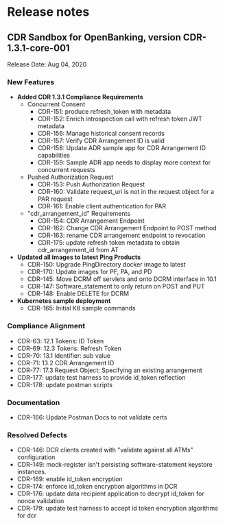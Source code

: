 # Release notes

## CDR Sandbox for OpenBanking, version CDR-1.3.1-core-001

Release Date: Aug 04, 2020

### New Features

- **Added CDR 1.3.1 Compliance Requirements**
    - Concurrent Consent
        - CDR-151: produce refresh_token with metadata
        - CDR-152: Enrich introspection call with refresh token JWT metadata
        - CDR-156: Manage historical consent records
        - CDR-157: Verify CDR Arrangement ID is valid
        - CDR-158: Update ADR sample app for CDR Arrangement ID capabilities
        - CDR-159: Sample ADR app needs to display more context for concurrent requests
    - Pushed Authorization Request
        - CDR-153: Push Authorization Request
        - CDR-160: Validate request_uri is not in the request object for a PAR request
        - CDR-161: Enable client authentication for PAR
    - "cdr_arrangement_id" Requirements
        - CDR-154: CDR Arrangement Endpoint
        - CDR-162: Change CDR Arrangement Endpoint to POST method
        - CDR-163: rename CDR arrangement endpoint to revocation
        - CDR-175: update refresh token metadata to obtain cdr_arrangement_id from AT
- **Updated all images to latest Ping Products**
    - CDR-150: Upgrade PingDirectory docker image to latest
    - CDR-170: Update images for PF, PA, and PD
    - CDR-145: Move DCRM off servlets and onto DCRM interface in 10.1
    - CDR-147: Software_statement to only return on POST and PUT
    - CDR-148: Enable DELETE for DCRM
- **Kubernetes sample deployment**
    - CDR-165: Initial K8 sample commands

### Compliance Alignment

- CDR-63: 12.1 Tokens: ID Token
- CDR-69: 12.3 Tokens: Refresh Token
- CDR-70: 13.1 Identifier: sub value
- CDR-71: 13.2 CDR Arrangement ID
- CDR-77: 17.3 Request Object: Specifying an existing arrangement
- CDR-177: update test harness to provide id_token reflection
- CDR-178: update postman scripts

### Documentation

- CDR-166: Update Postman Docs to not validate certs

### Resolved Defects

- CDR-146: DCR clients created with "validate against all ATMs" configuration
- CDR-149: mock-register isn't persisting software-statement keystore instances.
- CDR-169: enable id_token encryption
- CDR-174: enforce id_token encryption algorithms in DCR
- CDR-176: update data recipient application to decrypt id_token for nonce validation
- CDR-179: update test harness to accept id token encryption algorithms for dcr
